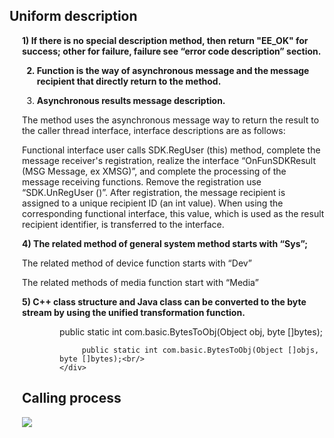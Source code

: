 ## Uniform description

<div style="margin-left:20px;">
<b>1)  If there is no special description method, then return "EE_OK" for success; other for failure, failure see “error code description” section.<br/>

2) Function is the way of asynchronous message and the message recipient that directly return to the method.<br/>

3) Asynchronous results message description.<br/></b>

The method uses the asynchronous message way to return the result to the caller thread interface, interface descriptions are as follows:<br/>

Functional interface user calls SDK.RegUser (this) method, complete the message receiver's registration, realize the interface “OnFunSDKResult (MSG Message, ex XMSG)”, and complete the processing of the message receiving functions. Remove the registration use “SDK.UnRegUser ()”. After registration, the message recipient is assigned to a unique recipient ID (an int value). When using the corresponding functional interface, this value, which is used as the result recipient identifier, is transferred to the interface.<br/>

<b>4)  The related method of general system method starts with “Sys”;</b><br/>

The related method of device function starts with “Dev”<br/>

The related methods of media function start with “Media”<br/>

<b>5) C++ class structure and Java class can be converted to the byte stream by using the unified transformation function.</b><br/>
	<div style="margin-left:60px;">
	     public static int com.basic.BytesToObj(Object obj, byte []bytes);<br/>
	
	     public static int com.basic.BytesToObj(Object []objs, byte []bytes);<br/>
	</div>
</div>

## Calling process

<img src="http://open.xmeye.net/upload/image/20160516/1463375625617066148.png">

